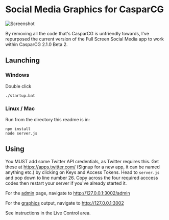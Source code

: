 # Social Media Graphics for CasparCG

![Screenshot](https://image.ibb.co/kgdAoy/Screen_Shot_2018_05_17_at_09_55_51.png "Screenshot")

By removing all the code that's CasparCG is unfriendly towards, I've repurposed the current version of the Full Screen Social Media app to work within CasparCG 2.1.0 Beta 2.

## Launching 

### Windows
Double click
```
./startup.bat
```

### Linux / Mac
Run from the directory this readme is in:
```
npm install
node server.js
```

## Using

You MUST add some Twitter API credentials, as Twitter requires this. Get these at https://apps.twitter.com/ (Signup for a new app, it can be named anything etc.) by clicking on Keys and Access Tokens. Head to ```server.js``` and pop down to line number 26. Copy across the four required acccess codes then restart your server if you've already started it. 

For the [admin](http://127.0.0.1:3002/admin) page, navigate to http://127.0.0.1:3002/admin

For the [graphics](http://127.0.0.1:3002) output, navigate to http://127.0.0.1:3002

See instructions in the Live Control area. 
